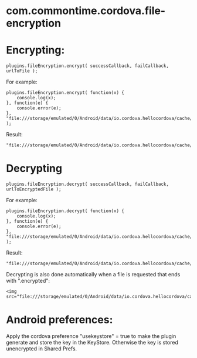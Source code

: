 # com.commontime.cordova.file-encryption

# Encrypting:

```
plugins.fileEncryption.encrypt( successCallback, failCallback, urlToFile );
```

For example:

```
plugins.fileEncryption.encrypt( function(x) {
    console.log(x);
}, function(e) {
    console.error(e);
}, "file:///storage/emulated/0/Android/data/io.cordova.hellocordova/cache/1516093358240.jpg" );
```

Result:

```
"file:///storage/emulated/0/Android/data/io.cordova.hellocordova/cache/1516093358240.jpg.encrypted"
```

# Decrypting

```
plugins.fileEncryption.decrypt( successCallback, failCallback, urlToEncryptedFile );
```

For example:

```
plugins.fileEncryption.decrypt( function(x) {
    console.log(x);
}, function(e) {
    console.error(e);
}, "file:///storage/emulated/0/Android/data/io.cordova.hellocordova/cache/1516093358240.jpg.encrypted" );
```

Result:

```
"file:///storage/emulated/0/Android/data/io.cordova.hellocordova/cache/1516093358240.jpg"
```

Decrypting is also done automatically when a file is requested that ends with ".encrypted":

```
<img src="file:///storage/emulated/0/Android/data/io.cordova.hellocordova/cache/1516093358240.jpg.encrypted">
```

# Android preferences:

Apply the cordova preference "usekeystore" = true to make the plugin generate and store the key in the KeyStore.  Otherwise the key is stored unencrypted in Shared Prefs.

